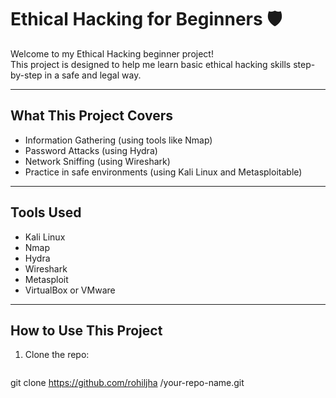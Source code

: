 # Ethical Hacking for Beginners 🛡️

Welcome to my Ethical Hacking beginner project!  
This project is designed to help me learn basic ethical hacking skills step-by-step in a safe and legal way.

---

## What This Project Covers

- Information Gathering (using tools like Nmap)  
- Password Attacks (using Hydra)  
- Network Sniffing (using Wireshark)  
- Practice in safe environments (using Kali Linux and Metasploitable)  

---

## Tools Used

- Kali Linux  
- Nmap  
- Hydra  
- Wireshark  
- Metasploit  
- VirtualBox or VMware  

---

## How to Use This Project

1. Clone the repo:  
   ```bash
  git clone https://github.com/rohiljha
  /your-repo-name.git

